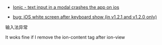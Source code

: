 - [Ionic - text input in a modal crashes the app on ios](http://stackoverflow.com/questions/34230552/ionic-text-input-in-a-modal-crashes-the-app-on-ios)

- [bug: iOS white screen after keyboard show (in v1.2.1 and v1.2.0 only)](https://github.com/driftyco/ionic/issues/4849)

输入法异常

It woks fine if I remove the ion-content tag after ion-view